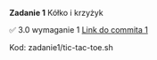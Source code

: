 **Zadanie 1** Kółko i krzyżyk 

:white_check_mark: 3.0 wymaganie 1 [Link do commita 1](https://github.com/natkramarz/skrypty24/commit/2926469f8a9999d2ecb0582743fed70774a68a22)

Kod: zadanie1/tic-tac-toe.sh
